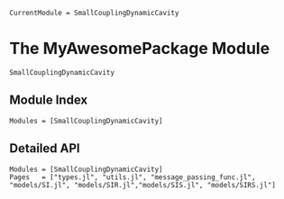 ```@meta
CurrentModule = SmallCouplingDynamicCavity
```

# The MyAwesomePackage Module

```@docs
SmallCouplingDynamicCavity
```

## Module Index

```@index
Modules = [SmallCouplingDynamicCavity]
```
## Detailed API

```@autodocs
Modules = [SmallCouplingDynamicCavity]
Pages   = ["types.jl", "utils.jl", "message_passing_func.jl", "models/SI.jl", "models/SIR.jl","models/SIS.jl", "models/SIRS.jl"]
```